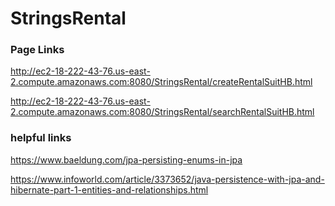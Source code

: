 # StringsRental

### Page Links
http://ec2-18-222-43-76.us-east-2.compute.amazonaws.com:8080/StringsRental/createRentalSuitHB.html

http://ec2-18-222-43-76.us-east-2.compute.amazonaws.com:8080/StringsRental/searchRentalSuitHB.html

### helpful links
https://www.baeldung.com/jpa-persisting-enums-in-jpa

https://www.infoworld.com/article/3373652/java-persistence-with-jpa-and-hibernate-part-1-entities-and-relationships.html
